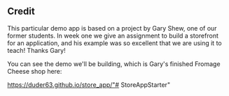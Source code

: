 ## Credit

This particular demo app is based on a project by Gary Shew, one of our former students. In week one we give an assignment to build a storefront for an application, and his example was so excellent that we are using it to teach! Thanks Gary!

You can see the demo we'll be building, which is Gary's finished Fromage Cheese shop here:

https://duder63.github.io/store_app/"# StoreAppStarter" 
